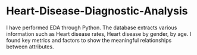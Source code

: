 # Heart-Disease-Diagnostic-Analysis
I have performed EDA through Python. The database extracts various information such as Heart disease rates, Heart disease by gender, by age. I found key metrics and factors to show the meaningful relationships between attributes.
